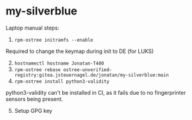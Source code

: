 # my-silverblue

Laptop manual steps:

1. `rpm-ostree initramfs --enable`

Required to change the keymap during init to DE (for LUKS)

2. `hostnamectl hostname Jonatan-T480`
3. `rpm-ostree rebase ostree-unverified-registry:gitea.jsteuernagel.de/jonatan/my-silverblue:main`
4. `rpm-ostree install python3-validity`

python3-validity can't be installed in CI, as it fails due to no fingerprinter sensors being present.

5. Setup GPG key
